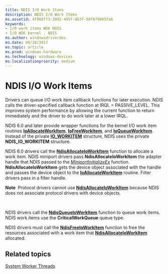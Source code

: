 ```yaml
---
title: NDIS I/O Work Items
description: NDIS I/O Work Items
ms.assetid: 4f966ff3-2092-495f-863f-50f079085fa6
keywords:
- I/O work items WDK NDIS
- I/O WDK kernel , NDIS
ms.author: windowsdriverdev
ms.date: 04/20/2017
ms.topic: article
ms.prod: windows-hardware
ms.technology: windows-devices
ms.localizationpriority: medium
---
```


# NDIS I/O Work Items





Drivers can queue I/O work item callback functions for later execution. NDIS calls the driver-specified callback function at IRQL = PASSIVE\_LEVEL. This improves system performance by allowing the current function to return immediately and the driver to do work later at a lower IRQL.

NDIS 6.0 and later provide wrapper functions for the kernel I/O work item routines [**IoAllocateWorkItem**](https://msdn.microsoft.com/library/windows/hardware/ff548276), [**IoFreeWorkItem**](https://msdn.microsoft.com/library/windows/hardware/ff549133), and [**IoQueueWorkItem**](https://msdn.microsoft.com/library/windows/hardware/ff549466). Instead of the private [**IO\_WORKITEM**](https://msdn.microsoft.com/library/windows/hardware/ff550679) structure, NDIS uses the private **NDIS\_IO\_WORKITEM** structure.

NDIS 6.0 drivers call the [**NdisAllocateIoWorkItem**](https://msdn.microsoft.com/library/windows/hardware/ff561604) function to allocate a work item. NDIS miniport drivers pass **NdisAllocateIoWorkItem** the adapter handle that NDIS passed to the [*MiniportInitializeEx*](https://msdn.microsoft.com/library/windows/hardware/ff559389) function. **NdisAllocateIoWorkItem** gets the device object associated with the handle and passes the device object to the [**IoAllocateWorkItem**](https://msdn.microsoft.com/library/windows/hardware/ff548276) routine. Filter drivers pass in a filter handle.

**Note**  Protocol drivers cannot use [**NdisAllocateIoWorkItem**](https://msdn.microsoft.com/library/windows/hardware/ff561604) because NDIS does not associate protocol drivers with device objects.

 

NDIS drivers call the [**NdisQueueIoWorkItem**](https://msdn.microsoft.com/library/windows/hardware/ff563775) function to queue work items. NDIS work items use the **CriticalWorkQueue** queue type.

NDIS drivers must call the [**NdisFreeIoWorkItem**](https://msdn.microsoft.com/library/windows/hardware/ff561855) function to free the resources associated with a work item that [**NdisAllocateIoWorkItem**](https://msdn.microsoft.com/library/windows/hardware/ff561604) allocated.

## Related topics


[System Worker Threads](https://msdn.microsoft.com/library/windows/hardware/ff564587)

 

 






